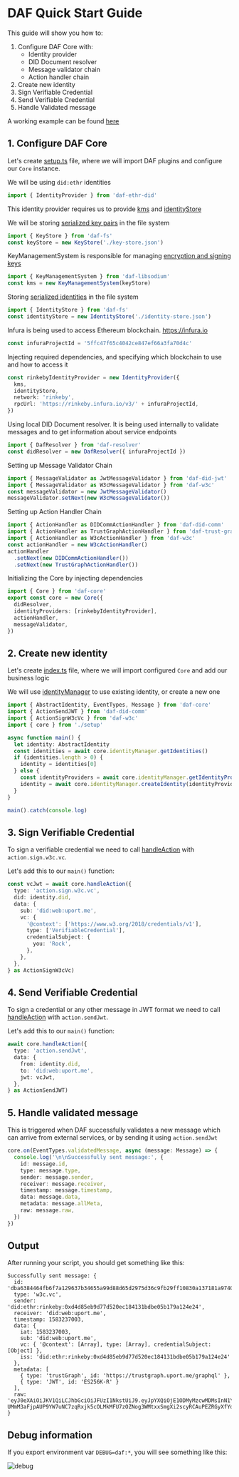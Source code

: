 # DAF Quick Start Guide

This guide will show you how to:

1. Configure DAF Core with:
   - Identity provider
   - DID Document resolver
   - Message validator chain
   - Action handler chain
2. Create new identity
3. Sign Verifiable Credential
4. Send Verifiable Credential
5. Handle Validated message

A working example can be found [here](../examples/send-vc)

## 1. Configure DAF Core

Let's create [setup.ts](../examples/send-vc/setup.ts) file, where we will import DAF plugins and configure our `Core` instance.

We will be using `did:ethr` identities

```typescript
import { IdentityProvider } from 'daf-ethr-did'
```

This identity provider requires us to provide [kms](api/daf-core.abstractkeymanagementsystem.md) and [identityStore](api/daf-core.abstractidentitystore.md)

We will be storing [serialized key pairs](api/daf-core.serializedkey.md) in the file system

```typescript
import { KeyStore } from 'daf-fs'
const keyStore = new KeyStore('./key-store.json')
```

KeyManagementSystem is responsible for managing [encryption and signing keys](api/daf-core.abstractkey.md)

```typescript
import { KeyManagementSystem } from 'daf-libsodium'
const kms = new KeyManagementSystem(keyStore)
```

Storing [serialized identities](api/daf-core.serializedidentity.md) in the file system

```typescript
import { IdentityStore } from 'daf-fs'
const identityStore = new IdentityStore('./identity-store.json')
```

Infura is being used to access Ethereum blockchain. https://infura.io

```typescript
const infuraProjectId = '5ffc47f65c4042ce847ef66a3fa70d4c'
```

Injecting required dependencies, and specifying which blockchain to use and how to access it

```typescript
const rinkebyIdentityProvider = new IdentityProvider({
  kms,
  identityStore,
  network: 'rinkeby',
  rpcUrl: 'https://rinkeby.infura.io/v3/' + infuraProjectId,
})
```

Using local DID Document resolver. It is being used internally to
validate messages and to get information about service endpoints

```typescript
import { DafResolver } from 'daf-resolver'
const didResolver = new DafResolver({ infuraProjectId })
```

Setting up Message Validator Chain

```typescript
import { MessageValidator as JwtMessageValidator } from 'daf-did-jwt'
import { MessageValidator as W3cMessageValidator } from 'daf-w3c'
const messageValidator = new JwtMessageValidator()
messageValidator.setNext(new W3cMessageValidator())
```

Setting up Action Handler Chain

```typescript
import { ActionHandler as DIDCommActionHandler } from 'daf-did-comm'
import { ActionHandler as TrustGraphActionHandler } from 'daf-trust-graph'
import { ActionHandler as W3cActionHandler } from 'daf-w3c'
const actionHandler = new W3cActionHandler()
actionHandler
  .setNext(new DIDCommActionHandler())
  .setNext(new TrustGraphActionHandler())
```

Initializing the Core by injecting dependencies

```typescript
import { Core } from 'daf-core'
export const core = new Core({
  didResolver,
  identityProviders: [rinkebyIdentityProvider],
  actionHandler,
  messageValidator,
})
```

## 2. Create new identity

Let's create [index.ts](../examples/send-vc/index.ts) file, where we will import configured `Core` and add our business logic

We will use [identityManager](api/daf-core.identitymanager.md) to use existing identity, or create a new one

```typescript
import { AbstractIdentity, EventTypes, Message } from 'daf-core'
import { ActionSendJWT } from 'daf-did-comm'
import { ActionSignW3cVc } from 'daf-w3c'
import { core } from './setup'

async function main() {
  let identity: AbstractIdentity
  const identities = await core.identityManager.getIdentities()
  if (identities.length > 0) {
    identity = identities[0]
  } else {
    const identityProviders = await core.identityManager.getIdentityProviderTypes()
    identity = await core.identityManager.createIdentity(identityProviders[0].type)
  }
}

main().catch(console.log)
```

## 3. Sign Verifiable Credential

To sign a verifiable credential we need to call [handleAction](api/daf-core.core.handleaction.md) with `action.sign.w3c.vc`.

Let's add this to our `main()` function:

```typescript
const vcJwt = await core.handleAction({
  type: 'action.sign.w3c.vc',
  did: identity.did,
  data: {
    sub: 'did:web:uport.me',
    vc: {
      '@context': ['https://www.w3.org/2018/credentials/v1'],
      type: ['VerifiableCredential'],
      credentialSubject: {
        you: 'Rock',
      },
    },
  },
} as ActionSignW3cVc)
```

## 4. Send Verifiable Credential

To sign a credential or any other message in JWT format we need to call [handleAction](api/daf-core.core.handleaction.md) with `action.sendJwt`.

Let's add this to our `main()` function:

```typescript
await core.handleAction({
  type: 'action.sendJwt',
  data: {
    from: identity.did,
    to: 'did:web:uport.me',
    jwt: vcJwt,
  },
} as ActionSendJWT)
```

## 5. Handle validated message

This is triggered when DAF successfully validates a new message
which can arrive from external services, or by sending it using `action.sendJwt`

```typescript
core.on(EventTypes.validatedMessage, async (message: Message) => {
  console.log('\n\nSuccessfully sent message:', {
    id: message.id,
    type: message.type,
    sender: message.sender,
    receiver: message.receiver,
    timestamp: message.timestamp,
    data: message.data,
    metadata: message.allMeta,
    raw: message.raw,
  })
})
```

## Output

After running your script, you should get something like this:

```
Successfully sent message: {
  id: 'dba6384464fb6f7a129637b34655a99d88d65d2975d36c9fb29ff10830a137181a97404b3d78337f6dfd199aec1a13367181941e2c93b23705d5a89049be3660',
  type: 'w3c.vc',
  sender: 'did:ethr:rinkeby:0xd4d85eb9d77d520ec184131bdbe05b179a124e24',
  receiver: 'did:web:uport.me',
  timestamp: 1583237003,
  data: {
    iat: 1583237003,
    sub: 'did:web:uport.me',
    vc: { '@context': [Array], type: [Array], credentialSubject: [Object] },
    iss: 'did:ethr:rinkeby:0xd4d85eb9d77d520ec184131bdbe05b179a124e24'
  },
  metadata: [
    { type: 'trustGraph', id: 'https://trustgraph.uport.me/graphql' },
    { type: 'JWT', id: 'ES256K-R' }
  ],
  raw: 'eyJ0eXAiOiJKV1QiLCJhbGciOiJFUzI1NkstUiJ9.eyJpYXQiOjE1ODMyMzcwMDMsInN1YiI6ImRpZDp3ZWI6dXBvcnQubWUiLCJ2YyI6eyJAY29udGV4dCI6WyJodHRwczovL3d3dy53My5vcmcvMjAxOC9jcmVkZW50aWFscy92MSJdLCJ0eXBlIjpbIlZlcmlmaWFibGVDcmVkZW50aWFsIl0sImNyZWRlbnRpYWxTdWJqZWN0Ijp7InlvdSI6IlJvY2sifX0sImlzcyI6ImRpZDpldGhyOnJpbmtlYnk6MHhkNGQ4NWViOWQ3N2Q1MjBlYzE4NDEzMWJkYmUwNWIxNzlhMTI0ZTI0In0.eTUbZJISYaVxm-UMmM3aFjpAUP9YW7uNC7zqRxjk5cOLMkMFU7zOZNog3WMtxxSmgXi2scyRCAuPEZRGyXfYdAA'
}
```

## Debug information

If you export environment var `DEBUG=daf:*`, you will see something like this:

![debug](assets/debug-log.png)
